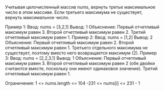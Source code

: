 Учитывая целочисленный массив nums, вернуть третье максимальное число в этом массиве. Если третьего максимума не существует, вернуть максимальное число.

Пример 1:
Ввод: nums = [3,2,1]
 Вывод: 1
 Объяснение:
Первый отчетливый максимум равен 3.
Второй отчетливый максимум равен 2.
Третий отчетливый максимум равен 1.
Пример 2:
Ввод: nums = [1,2]
 Вывод: 2
 Объяснение:
Первый отчетливый максимум равен 2.
Второй отчетливый максимум равен 1.
Третьего отдельного максимума не существует, поэтому вместо него возвращается максимум (2).
Пример 3:
Ввод: nums = [2,2,3,1]
 Вывод: 1
 Объяснение:
Первый отчетливый максимум равен 3.
Второй отчетливый максимум равен 2 (обе двойки считаются вместе, поскольку они имеют одинаковое значение).
Третий отчетливый максимум равен 1.
 
Ограничения:
1 <= nums.length <= 104
-231 <= nums[i] <= 231 - 1